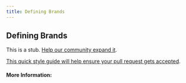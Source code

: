 ```yaml
---
title: Defining Brands
---
```


## Defining Brands

This is a stub. [Help our community expand it](https://github.com/freecodecamp/guides/tree/master/src/pages/articles/design/brand-identity-design/defining-brands/index.md).

[This quick style guide will help ensure your pull request gets accepted](https://github.com/freeCodeCamp/guides/blob/master/README.md).

<!-- The article goes here, in GitHub-flavored Markdown. Feel free to add YouTube videos, images, and CodePen/JSBin embeds  -->

#### More Information:
<!-- Please add any articles you think might be helpful to read before writing the article -->


